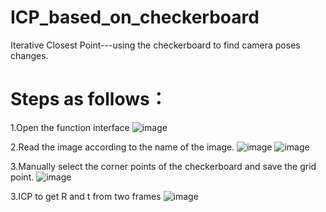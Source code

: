 # ICP_based_on_checkerboard
Iterative Closest Point---using the checkerboard to find camera poses changes.

# Steps as follows：
1.Open the function interface
![image](https://github.com/HollrayChan/ICP_based_on_checkerboard/blob/master/README_img/d27b28a04f41e65864e80567567eb38.png)

2.Read the image according to the name of the image.
![image](https://github.com/HollrayChan/ICP_based_on_checkerboard/blob/master/README_img/2cad7cfd5c0d28ae388d16e0b5f0a24.png)
![image](https://github.com/HollrayChan/ICP_based_on_checkerboard/blob/master/README_img/952128e2174186c5c7c03e199089318.png)

3.Manually select the corner points of the checkerboard and save the grid point.
![image](https://github.com/HollrayChan/ICP_based_on_checkerboard/blob/master/README_img/a9aa0a7c846152c17e27ee785e8a08c.png)

3.ICP to get R and t from two frames 
![image](https://github.com/HollrayChan/ICP_based_on_checkerboard/blob/master/README_img/90d781deb00eb1c868c0c21c69f6ff3.png)
